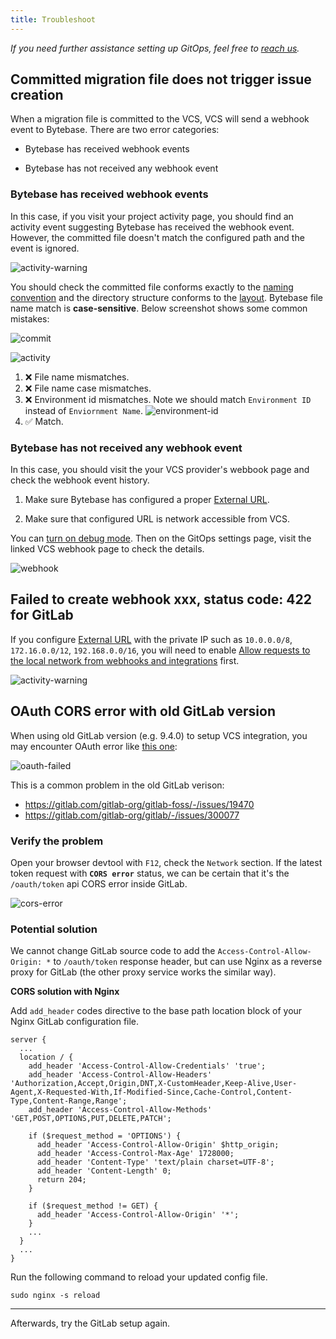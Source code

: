 ```yaml
---
title: Troubleshoot
---
```


_If you need further assistance setting up GitOps, feel free to [reach us](/docs/faq/#how-to-reach-us)._

## Committed migration file does not trigger issue creation

When a migration file is committed to the VCS, VCS will send a webhook event to Bytebase. There are two error categories:

- Bytebase has received webhook events

- Bytebase has not received any webhook event

### Bytebase has received webhook events

In this case, if you visit your project activity page, you should find an activity event suggesting Bytebase has received the webhook event. However, the committed file doesn't match the configured path and the event is ignored.

![activity-warning](/content/docs/vcs-integration/troubleshoot/activity-warning.webp)

You should check the committed file conforms exactly to the [naming convention](/docs/vcs-integration/name-and-organize-schema-files) and the directory structure conforms to the [layout](/docs/vcs-integration/name-and-organize-schema-files#file-organization). Bytebase file name match is **case-sensitive**. Below screenshot shows some common mistakes:

![commit](/content/docs/vcs-integration/troubleshoot/commits.webp)

![activity](/content/docs/vcs-integration/troubleshoot/activities.webp)

1. ❌ File name mismatches.
1. ❌ File name case mismatches.
1. ❌ Environment id mismatches. Note we should match `Environment ID` instead of `Enviornment Name`.
   ![environment-id](/content/docs/vcs-integration/troubleshoot/environment-id.webp)
1. ✅ Match.

### Bytebase has not received any webhook event

In this case, you should visit the your VCS provider's webbook page and check the webhook event history.

1. Make sure Bytebase has configured a proper [External URL](/docs/get-started/install/external-url).

1. Make sure that configured URL is network accessible from VCS.

You can [turn on debug mode](/docs/faq/#toggle-debug-mode-at-runtime). Then on the GitOps settings page, visit
the linked VCS webhook page to check the details.

![webhook](/content/docs/vcs-integration/troubleshoot/webhook.webp)

## Failed to create webhook xxx, status code: 422 for GitLab

If you configure [External URL](/docs/get-started/install/external-url) with the private IP such as `10.0.0.0/8`, `172.16.0.0/12`, `192.168.0.0/16`, you will need to enable [Allow requests to the local network from webhooks and integrations](https://docs.gitlab.com/ee/security/webhooks.html#allow-outbound-requests-to-certain-ip-addresses-and-domains) first.

![activity-warning](/content/docs/vcs-integration/troubleshoot/gitlab-allow-internal-request.webp)

## OAuth CORS error with old GitLab version

When using old GitLab version (e.g. 9.4.0) to setup VCS integration, you may encounter OAuth error like [this one](https://github.com/bytebase/bytebase/issues/467):

![oauth-failed](/content/docs/vcs-integration/troubleshoot/oauth-failed.webp)

This is a common problem in the old GitLab verison:

- https://gitlab.com/gitlab-org/gitlab-foss/-/issues/19470
- https://gitlab.com/gitlab-org/gitlab/-/issues/300077

### Verify the problem

Open your browser devtool with `F12`, check the `Network` section. If the latest token request with **`CORS error`** status, we can be certain that it's the `/oauth/token` api CORS error inside GitLab.

![cors-error](/content/docs/vcs-integration/troubleshoot/cors-error.webp)

### Potential solution

We cannot change GitLab source code to add the `Access-Control-Allow-Origin: *` to `/oauth/token` response header, but can use Nginx as a reverse proxy for GitLab (the other proxy service works the similar way).

**CORS solution with Nginx**

Add `add_header` codes directive to the base path location block of your Nginx GitLab configuration file.

```nginx
server {
  ...
  location / {
    add_header 'Access-Control-Allow-Credentials' 'true';
    add_header 'Access-Control-Allow-Headers' 'Authorization,Accept,Origin,DNT,X-CustomHeader,Keep-Alive,User-Agent,X-Requested-With,If-Modified-Since,Cache-Control,Content-Type,Content-Range,Range';
    add_header 'Access-Control-Allow-Methods' 'GET,POST,OPTIONS,PUT,DELETE,PATCH';

    if ($request_method = 'OPTIONS') {
      add_header 'Access-Control-Allow-Origin' $http_origin;
      add_header 'Access-Control-Max-Age' 1728000;
      add_header 'Content-Type' 'text/plain charset=UTF-8';
      add_header 'Content-Length' 0;
      return 204;
    }

    if ($request_method != GET) {
      add_header 'Access-Control-Allow-Origin' '*';
    }
    ...
  }
  ...
}
```

Run the following command to reload your updated config file.

```text
sudo nginx -s reload
```

---

Afterwards, try the GitLab setup again.
